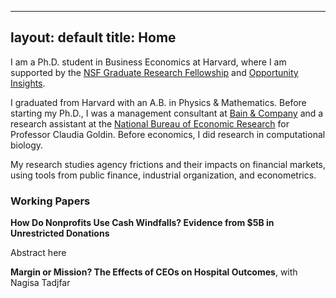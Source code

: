  ---
layout: default
title: Home
---

<p>I am a Ph.D. student in Business Economics at Harvard, where I am supported by the <a href="https://www.nsfgrfp.org/" rel="external nofollow noopener" target="_blank">NSF Graduate Research Fellowship</a> and <a href="https://opportunityinsights.org/" rel="external nofollow noopener" target="_blank">Opportunity Insights</a>.</p> <p>I graduated from Harvard with an A.B. in Physics &amp; Mathematics. Before starting my Ph.D., I was a management consultant at <a href="https://www.bain.com/" rel="external nofollow noopener" target="_blank">Bain &amp; Company</a> and a research assistant at the <a href="https://www.nber.org/" rel="external nofollow noopener" target="_blank">National Bureau of Economic Research</a> for Professor Claudia Goldin. Before economics, I did research in computational biology.</p> <p>My research studies agency frictions and their impacts on financial markets, using tools from public finance, industrial organization, and econometrics.</p>


 <h3 id="working-papers">Working Papers</h3> 
 
 <p><strong>How Do Nonprofits Use Cash Windfalls? Evidence from $5B in Unrestricted Donations</strong></p> 
 Abstract here
 
 <p><strong>Margin or Mission? The Effects of CEOs on Hospital Outcomes</strong>, with Nagisa Tadjfar</p>